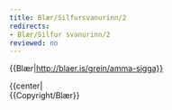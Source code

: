 ```yaml
---
title: Blær/Silfursvanurinn/2
redirects:
- Blær/Silfur svanurinn/2
reviewed: no
---
```


{{Blær|http://blaer.is/grein/amma-sigga}}

<div class="book" data-translate=true data-audio-file="Silfur_svanurinn_02-2.mp3">
{{center|<Audio src="Silfur_svanurinn_02-2.mp3"/>}}
<html>
<div class="blaer article">

<div class="article-entry">
  <div class="image-box image-box-medium">
    <img src="https://ylhyra.is/Special:Filepath/Blær_–_Silfur_svanurinn_32742.jpeg">
  </div>

  <div class="text">
    <p><em><em>Sigga, eða öllu heldur Sigrid Josefsdóttir, er 77 ára gömul og býr á Jófríðarstaðavegi í Hafnarfirði með eiginmanni sínum Yngva Erni Guðmundssyni. Saman eiga þau þrjú börn og sjö barnabörn. <br>Faðir hennar var austurrískur en mamma íslensk og flutti fjölskyldan frá Vínarborg til Íslands eftir stríð þar sem faðir hennar gerðist fiðluleikari í Sinfóníuhljómsveit Íslands. <br></em></em><em><em>Sigga og Yngvi hafa verið gift í meira en 60 ár. Hún hætti að vinna fyrir sex árum, en síðustu árin vann hún í Hafnarborg, listasafninu í Hafnarfirði. Hún elskar að hafa fallegt í kringum sig, enda Vog í sólar stjörnumerkinu. Hún býður mér upp á kaffi í rósóttu stelli og smákökur.&nbsp;</em></em>
    </p>
  </div>
</div>

</div>
</html>
</div>
{{Copyright/Blær}}

